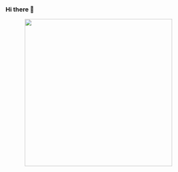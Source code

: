 ### Hi there 👋
<div id="header" align="center"">
  <img   src="https://media.giphy.com/media/v1.Y2lkPTc5MGI3NjExdG40amF3MGx3bG56aDRyNGxtazk0aGxmNDQ3a2FoZGp1dmt0bDFrcSZlcD12MV9pbnRlcm5hbF9naWZfYnlfaWQmY3Q9Zw/UIN7Andwh7kDZGUvmt/giphy.gif" width="400">
</div>
<!--
**AlGrushino/AlGrushino** is a ✨ _special_ ✨ repository because its `README.md` (this file) appears on your GitHub profile.

Here are some ideas to get you started:

- 🔭 I’m currently working on ...
- 🌱 I’m currently learning ...
- 👯 I’m looking to collaborate on ...
- 🤔 I’m looking for help with ...
- 💬 Ask me about ...
- 📫 How to reach me: ...
- 😄 Pronouns: ...
- ⚡ Fun fact: ...
-->
